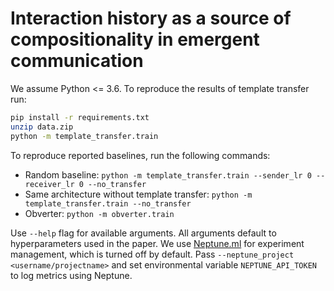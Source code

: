 # Interaction history as a source of compositionality in emergent communication

We assume Python <= 3.6. To reproduce the results of template transfer run:
```bash
pip install -r requirements.txt
unzip data.zip
python -m template_transfer.train
```

To reproduce reported baselines, run the following commands:
* Random baseline: `python -m template_transfer.train --sender_lr 0 --receiver_lr 0 --no_transfer`
* Same architecture without template transfer: `python -m template_transfer.train --no_transfer`
* Obverter: `python -m obverter.train`

Use `--help` flag for available arguments. All arguments default to hyperparameters used in the paper. We use [Neptune.ml](https://neptune.ml/) for experiment management, which is turned off by default. Pass `--neptune_project <username/projectname>` and set environmental variable `NEPTUNE_API_TOKEN` to log metrics using Neptune.
